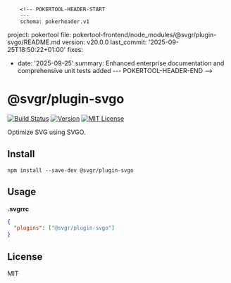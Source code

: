         <!-- POKERTOOL-HEADER-START
        ---
        schema: pokerheader.v1
project: pokertool
file: pokertool-frontend/node_modules/@svgr/plugin-svgo/README.md
version: v20.0.0
last_commit: '2025-09-25T18:50:22+01:00'
fixes:
- date: '2025-09-25'
  summary: Enhanced enterprise documentation and comprehensive unit tests added
        ---
        POKERTOOL-HEADER-END -->
# @svgr/plugin-svgo

[![Build Status](https://img.shields.io/travis/smooth-code/svgr.svg)](https://travis-ci.org/smooth-code/svgr)
[![Version](https://img.shields.io/npm/v/@svgr/plugin-svgo.svg)](https://www.npmjs.com/package/@svgr/plugin-svgo)
[![MIT License](https://img.shields.io/npm/l/@svgr/plugin-svgo.svg)](https://github.com/smooth-code/svgr/blob/master/LICENSE)

Optimize SVG using SVGO.

## Install

```
npm install --save-dev @svgr/plugin-svgo
```

## Usage

**.svgrrc**

```json
{
  "plugins": ["@svgr/plugin-svgo"]
}
```

## License

MIT
